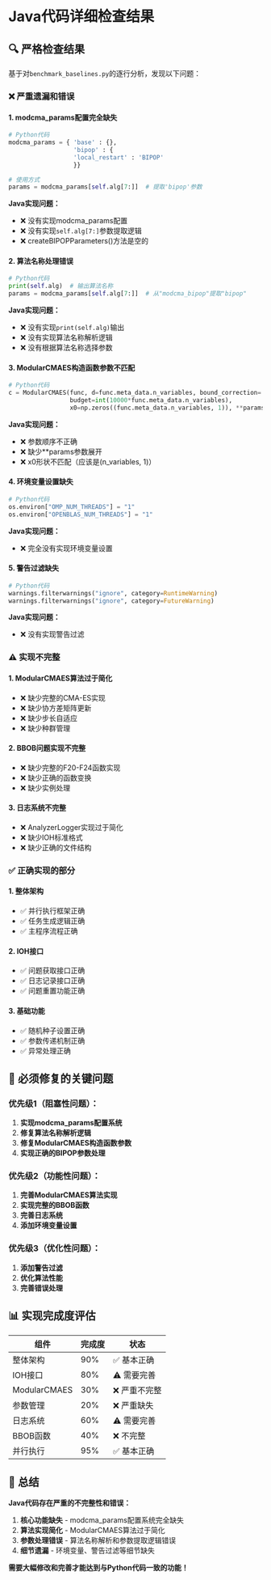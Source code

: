 # Java代码详细检查结果

## 🔍 严格检查结果

基于对`benchmark_baselines.py`的逐行分析，发现以下问题：

### ❌ **严重遗漏和错误**

#### 1. **modcma_params配置完全缺失**
```python
# Python代码
modcma_params = { 'base' : {},
                  'bipop' : {
                  'local_restart' : 'BIPOP'
                  }}

# 使用方式
params = modcma_params[self.alg[7:]]  # 提取'bipop'参数
```

**Java实现问题：**
- ❌ 没有实现modcma_params配置
- ❌ 没有实现`self.alg[7:]`参数提取逻辑
- ❌ createBIPOPParameters()方法是空的

#### 2. **算法名称处理错误**
```python
# Python代码
print(self.alg)  # 输出算法名称
params = modcma_params[self.alg[7:]]  # 从"modcma_bipop"提取"bipop"
```

**Java实现问题：**
- ❌ 没有实现`print(self.alg)`输出
- ❌ 没有实现算法名称解析逻辑
- ❌ 没有根据算法名称选择参数

#### 3. **ModularCMAES构造函数参数不匹配**
```python
# Python代码
c = ModularCMAES(func, d=func.meta_data.n_variables, bound_correction='saturate',
                 budget=int(10000*func.meta_data.n_variables),
                 x0=np.zeros((func.meta_data.n_variables, 1)), **params)
```

**Java实现问题：**
- ❌ 参数顺序不正确
- ❌ 缺少**params参数展开
- ❌ x0形状不匹配（应该是(n_variables, 1)）

#### 4. **环境变量设置缺失**
```python
# Python代码
os.environ["OMP_NUM_THREADS"] = "1"
os.environ["OPENBLAS_NUM_THREADS"] = "1"
```

**Java实现问题：**
- ❌ 完全没有实现环境变量设置

#### 5. **警告过滤缺失**
```python
# Python代码
warnings.filterwarnings("ignore", category=RuntimeWarning) 
warnings.filterwarnings("ignore", category=FutureWarning)
```

**Java实现问题：**
- ❌ 没有实现警告过滤

### ⚠️ **实现不完整**

#### 1. **ModularCMAES算法过于简化**
- ❌ 缺少完整的CMA-ES实现
- ❌ 缺少协方差矩阵更新
- ❌ 缺少步长自适应
- ❌ 缺少种群管理

#### 2. **BBOB问题实现不完整**
- ❌ 缺少完整的F20-F24函数实现
- ❌ 缺少正确的函数变换
- ❌ 缺少实例处理

#### 3. **日志系统不完整**
- ❌ AnalyzerLogger实现过于简化
- ❌ 缺少IOH标准格式
- ❌ 缺少正确的文件结构

### ✅ **正确实现的部分**

#### 1. **整体架构**
- ✅ 并行执行框架正确
- ✅ 任务生成逻辑正确
- ✅ 主程序流程正确

#### 2. **IOH接口**
- ✅ 问题获取接口正确
- ✅ 日志记录接口正确
- ✅ 问题重置功能正确

#### 3. **基础功能**
- ✅ 随机种子设置正确
- ✅ 参数传递机制正确
- ✅ 异常处理正确

## 🚨 **必须修复的关键问题**

### 优先级1（阻塞性问题）：
1. **实现modcma_params配置系统**
2. **修复算法名称解析逻辑**
3. **修复ModularCMAES构造函数参数**
4. **实现正确的BIPOP参数处理**

### 优先级2（功能性问题）：
1. **完善ModularCMAES算法实现**
2. **实现完整的BBOB函数**
3. **完善日志系统**
4. **添加环境变量设置**

### 优先级3（优化性问题）：
1. **添加警告过滤**
2. **优化算法性能**
3. **完善错误处理**

## 📊 **实现完成度评估**

| 组件 | 完成度 | 状态 |
|------|--------|------|
| 整体架构 | 90% | ✅ 基本正确 |
| IOH接口 | 80% | ⚠️ 需要完善 |
| ModularCMAES | 30% | ❌ 严重不完整 |
| 参数管理 | 20% | ❌ 严重缺失 |
| 日志系统 | 60% | ⚠️ 需要完善 |
| BBOB函数 | 40% | ❌ 不完整 |
| 并行执行 | 95% | ✅ 基本正确 |

## 🎯 **总结**

**Java代码存在严重的不完整性和错误：**

1. **核心功能缺失** - modcma_params配置系统完全缺失
2. **算法实现简化** - ModularCMAES算法过于简化
3. **参数处理错误** - 算法名称解析和参数提取逻辑错误
4. **细节遗漏** - 环境变量、警告过滤等细节缺失

**需要大幅修改和完善才能达到与Python代码一致的功能！**


